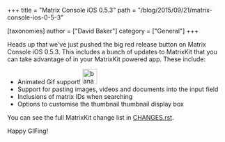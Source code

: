 +++
title = "Matrix Console iOS 0.5.3"
path = "/blog/2015/09/21/matrix-console-ios-0-5-3"

[taxonomies]
author = ["David Baker"]
category = ["General"]
+++

Heads up that we've just pushed the big red release button on Matrix Console iOS 0.5.3. This includes a bunch of updates to MatrixKit that you can take advantage of in your MatrixKit powered app. These include:
<ul>
	<li>Animated Gif support! <img class="alignnone size-full wp-image-1275" src="//matrix.org/blog/wp-content/uploads/2015/09/banana.gif" alt="banana" width="33" height="35" /></li>
	<li>Support for pasting images, videos and documents into the input field</li>
	<li>Inclusions of matrix IDs when searching</li>
	<li>Options to customise the thumbnail thumbnail display box</li>
</ul>
You can see the full MatrixKit change list in <a href="https://github.com/matrix-org/matrix-ios-kit/blob/v0.2.3/CHANGES.rst">CHANGES.rst</a>.

Happy GIFing!

&nbsp;
